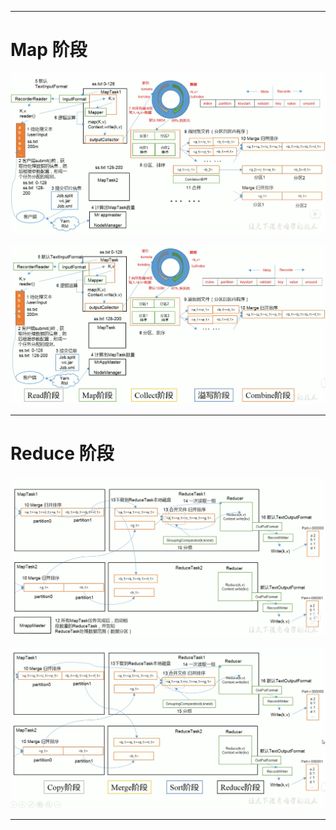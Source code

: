 


---

# Map 阶段

![image](https://github.com/zozospider/note/blob/master/data-system/Hadoop/Hadoop-video1-MapReduce%E6%A1%86%E6%9E%B6%E5%8E%9F%E7%90%86-MapReduce%E5%B7%A5%E4%BD%9C%E6%9C%BA%E5%88%B6/Map%E9%98%B6%E6%AE%B51.png?raw=true)

![image](https://github.com/zozospider/note/blob/master/data-system/Hadoop/Hadoop-video1-MapReduce%E6%A1%86%E6%9E%B6%E5%8E%9F%E7%90%86-MapReduce%E5%B7%A5%E4%BD%9C%E6%9C%BA%E5%88%B6/Map%E9%98%B6%E6%AE%B52.png?raw=true)

---

# Reduce 阶段

![image](https://github.com/zozospider/note/blob/master/data-system/Hadoop/Hadoop-video1-MapReduce%E6%A1%86%E6%9E%B6%E5%8E%9F%E7%90%86-MapReduce%E5%B7%A5%E4%BD%9C%E6%9C%BA%E5%88%B6/Reduce%E9%98%B6%E6%AE%B51.png?raw=true)

![image](https://github.com/zozospider/note/blob/master/data-system/Hadoop/Hadoop-video1-MapReduce%E6%A1%86%E6%9E%B6%E5%8E%9F%E7%90%86-MapReduce%E5%B7%A5%E4%BD%9C%E6%9C%BA%E5%88%B6/Reduce%E9%98%B6%E6%AE%B52.png?raw=true)

---
